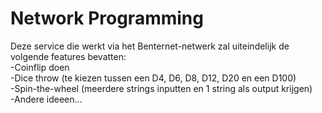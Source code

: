 # Network Programming
Deze service die werkt via het Benternet-netwerk zal uiteindelijk de volgende features bevatten:  
</t>  -Coinflip doen  
  -Dice throw (te kiezen tussen een D4, D6, D8, D12, D20 en een D100)  
  -Spin-the-wheel (meerdere strings inputten en 1 string als output krijgen)  
  -Andere ideeen...  
